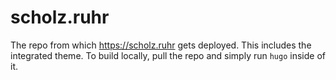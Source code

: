# scholz.ruhr

The repo from which https://scholz.ruhr gets deployed. This includes the integrated theme. To build locally, pull the repo and simply run `hugo` inside of it.
